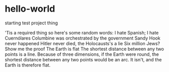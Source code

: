 # hello-world
starting test project thing

'Tis a required thing so here's some random words:
I hate Spanish; I hate Cuernólares
Columbine was orchestrated by the government
Sandy Hook never happened
Hitler never died, the Holocausts's a lie
  Six million Jews? Show me the proof
The Earth is flat
  The shortest distance between any two points is a line. Because of three dimensions, if the Earth were round, the shortest distance between any two points would be an arc. It isn't, and the Earth is therefore flat.
